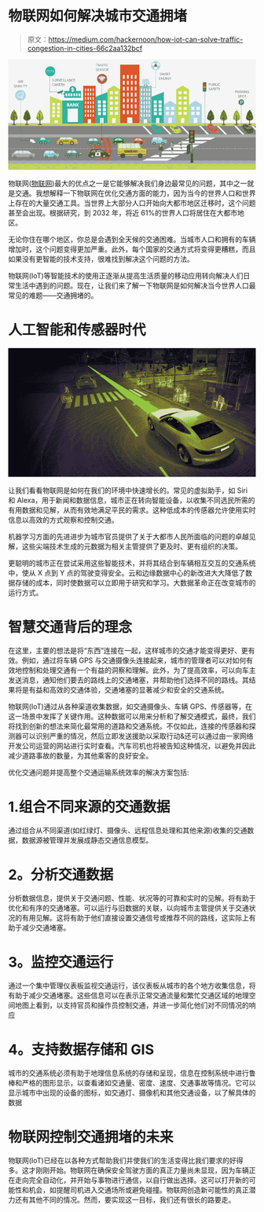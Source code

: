 # 物联网如何解决城市交通拥堵

> 原文：<https://medium.com/hackernoon/how-iot-can-solve-traffic-congestion-in-cities-66c2aa132bcf>

![](img/3cdca3cbc30b72915212163bca29f4d8.png)

物联网([物联网](https://en.wikipedia.org/wiki/Internet_of_things))最大的优点之一是它能够解决我们身边最常见的问题，其中之一就是交通。我想解释一下物联网在优化交通方面的能力，因为当今的世界人口和世界上存在的大量交通工具。当世界上大部分人口开始向大都市地区迁移时，这个问题甚至会出现。根据研究，到 2032 年，将近 61%的世界人口将居住在大都市地区。

无论你住在哪个地区，你总是会遇到全天候的交通困难。当城市人口和拥有的车辆增加时，这个问题变得更加严重。此外，每个国家的交通方式将变得更糟糕，而且如果没有更智能的技术支持，很难找到解决这个问题的方法。

物联网(IoT)等智能技术的使用正逐渐从提高生活质量的移动应用转向解决人们日常生活中遇到的问题。现在，让我们来了解一下物联网是如何解决当今世界人口最常见的难题——交通拥堵的。

# **人工智能和传感器时代**

![](img/3111d5d306a012fdbf988da148bc8d20.png)

让我们看看物联网是如何在我们的环境中快速增长的。常见的虚拟助手，如 Siri 和 Alexa，用于新闻和数据信息，城市正在转向智能设备，以收集不同选民所需的有用数据和见解，从而有效地满足平民的需求。这种低成本的传感器允许使用实时信息以高效的方式观察和控制交通。

机器学习方面的先进进步为城市官员提供了关于大都市人民所面临的问题的卓越见解，这些尖端技术生成的元数据为相关主管提供了更及时、更有组织的决策。

更聪明的城市正在尝试采用这些智能技术，并将其结合到车辆相互交互的交通系统中，使从 X 点到 Y 点的驾驶变得安全。云和边缘数据中心的新改进大大降低了数据存储的成本，同时使数据可以立即用于研究和学习。大数据革命正在改变城市的运行方式。

# **智慧交通背后的理念**

在这里，主要的想法是将“东西”连接在一起，这样城市的交通才能变得更好、更有效。例如，通过将车辆 GPS 与交通摄像头连接起来，城市的管理者可以对如何有效地控制和处理交通有一个有益的洞察和理解。此外，为了提高效率，可以向车主发送消息，通知他们要去的路线上的交通堵塞，并帮助他们选择不同的路线。其结果将是有益和高效的交通体验，交通堵塞的显著减少和安全的交通系统。

物联网(IoT)通过从各种渠道收集数据，如交通摄像头、车辆 GPS、传感器等，在这一场景中发挥了关键作用。这种数据可以用来分析和了解交通模式，最终，我们将找到创新的想法来简化最常用的道路和交通系统。不仅如此，连接的传感器和探测器可以识别严重的情况，然后立即发送援助以采取行动&还可以通过由一家网络开发公司运营的网站进行实时查看。汽车司机也将被告知这种情况，以避免并因此减少道路事故的数量，为其他乘客的良好安全。

优化交通问题并提高整个交通运输系统效率的解决方案包括:

# 1.组合不同来源的交通数据

通过组合从不同渠道(如红绿灯、摄像头、远程信息处理和其他来源)收集的交通数据，数据源被管理并发展成静态交通信息模型。

# **2。分析交通数据**

分析数据信息，提供关于交通问题、性能、状况等的可靠和实时的见解。将有助于优化和有序的交通堵塞。可以运行与旧数据的关联，以向城市主管提供关于交通状况的有用见解。这将有助于他们直接设置交通信号或推荐不同的路线，这实际上有助于减少交通堵塞。

# **3。监控交通运行**

通过一个集中管理仪表板监视交通运行，该仪表板从城市的各个地方收集信息，将有助于减少交通堵塞。这些信息可以在表示正常交通流量和繁忙交通区域的地理空间地图上看到，以支持官员和操作员控制交通，并进一步简化他们对不同情况的响应

# **4。支持数据存储和 GIS**

城市的交通系统必须有助于地理信息系统的存储和呈现，信息在控制系统中进行鲁棒和严格的图形显示，以查看诸如交通量、密度、速度、交通事故等情况。它可以显示城市中出现的设备的图标，如交通灯、摄像机和其他交通设备，以了解具体的数据

# **物联网控制交通拥堵的未来**

物联网(IoT)已经在以各种方式帮助我们并使我们的生活变得比我们要求的好得多。这才刚刚开始。物联网在确保安全驾驶方面的真正力量尚未显现，因为车辆正在走向完全自动化，并开始与事物进行通信，以自行做出选择。这可以打开新的可能性和机会，如提醒司机进入交通场所或避免碰撞。物联网创造新可能性的真正潜力还有其他不同的情况。然而，要实现这一目标，我们还有很长的路要走。